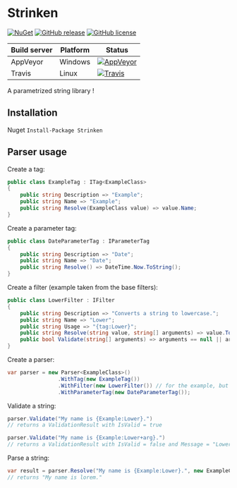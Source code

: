 # Strinken

[![NuGet](https://img.shields.io/nuget/v/Strinken.svg)](https://www.nuget.org/packages/Strinken/)
[![GitHub release](https://img.shields.io/github/release/k94ll13nn3/Strinken.svg)](https://github.com/k94ll13nn3/Strinken/releases/latest)
[![GitHub license](https://img.shields.io/badge/license-MIT-blue.svg)](https://raw.githubusercontent.com/k94ll13nn3/Strinken/master/LICENSE)

| Build server   | Platform     | Status                                                                                                                    |
|----------------|--------------|---------------------------------------------------------------------------------------------------------------------------|
| AppVeyor       | Windows      | [![AppVeyor](https://ci.appveyor.com/api/projects/status/038gqsusfw0srmst/branch/master?svg=true)](https://ci.appveyor.com/project/k94ll13nn3/strinken) |
| Travis         | Linux        | [![Travis](https://travis-ci.org/k94ll13nn3/Strinken.svg?branch=master)](https://travis-ci.org/k94ll13nn3/Strinken) |

A parametrized string library !

## Installation

Nuget `Install-Package Strinken`

## Parser usage

Create a tag:

``` csharp
public class ExampleTag : ITag<ExampleClass>
{
    public string Description => "Example";
    public string Name => "Example";
    public string Resolve(ExampleClass value) => value.Name;
}
```

Create a parameter tag:

``` csharp
public class DateParameterTag : IParameterTag
{
    public string Description => "Date";
    public string Name => "Date";
    public string Resolve() => DateTime.Now.ToString();
}
```

Create a filter (example taken from the base filters):

``` csharp
public class LowerFilter : IFilter
{
    public string Description => "Converts a string to lowercase.";
    public string Name => "Lower";
    public string Usage => "{tag:Lower}";
    public string Resolve(string value, string[] arguments) => value.ToLowerInvariant();
    public bool Validate(string[] arguments) => arguments == null || arguments.Length == 0;
}
```

Create a parser:

``` csharp
var parser = new Parser<ExampleClass>()
                .WithTag(new ExampleTag())
                .WithFilter(new LowerFilter()) // for the example, but the LowerFilter is a base filter.
                .WithParameterTag(new DateParameterTag());
```

Validate a string:

``` csharp
parser.Validate("My name is {Example:Lower}.")
// returns a ValidationResult with IsValid = true
```

``` csharp
parser.Validate("My name is {Example:Lower+arg}.")
// returns a ValidationResult with IsValid = false and Message = "Lower does not have valid arguments."
```

Parse a string:

``` csharp
var result = parser.Resolve("My name is {Example:Lower}.", new ExampleClass { Name = "Lorem" })
// returns "My name is lorem."
```
